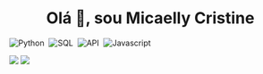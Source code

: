 <h1 align="center">Olá 👋, sou Micaelly Cristine</h1>


![Python](https://img.shields.io/badge/-Python-purple?style=flat-square&logo=python&logoColor=white)&nbsp;
![SQL](https://img.shields.io/badge/-MYSQL-purple?style=flat-square&logo=MYSQL&logoColor=white)&nbsp;
![API](https://img.shields.io/badge/-API-purple?style=flat-square&logo=API&logoColor=white)&nbsp;
![Javascript](https://img.shields.io/badge/-Javascript-purple?style=flat-square&logo=Javascript&logoColor=white)&nbsp;


<div>  
  <a href="mailto:micaellycristine01@gmail.com" target="_blank"><img src="https://img.shields.io/badge/Gmail-D14836?style=for-the-badge&logo= gmail&logoColor=white" target="_black"></a>
  <a href="https://www.linkedin.com/in/micaelly-cristine-8a5205200/" target="_blank"><img src="https://img.shields.io/badge/LinkedIn-0077B5 ?style=for-the-badge&logo=linkedin&logoColor=white" target="_black"></a>
  </div>
